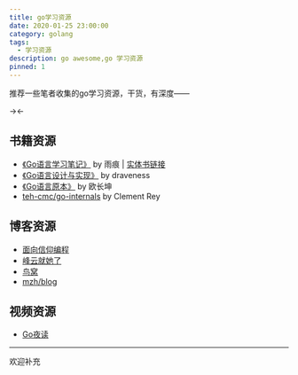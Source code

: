 ```yaml
---
title: go学习资源
date: 2020-01-25 23:00:00
category: golang
tags:
  - 学习资源
description: go awesome,go 学习资源
pinned: 1
---
```

推荐一些笔者收集的go学习资源，干货，有深度——
<!-- more -->

-><lazy-image src="/images/goawesome.png" /><-

## 书籍资源
* [《Go语言学习笔记》](https://github.com/qyuhen/book) by 雨痕 | [实体书链接](https://item.jd.com/11944267.html)
* [《Go语言设计与实现》](https://draveness.me/golang/) by draveness
* [《Go语言原本》](https://changkun.de/golang) by 欧长坤
* [teh-cmc/go-internals](https://github.com/teh-cmc/go-internals) by Clement Rey

## 博客资源
* [面向信仰编程](https://draveness.me/)
* [峰云就她了](http://xiaorui.cc/)
* [鸟窝](https://colobu.com/)
* [mzh/blog](https://mzh.io/)

## 视频资源
* [Go夜读](https://space.bilibili.com/326749661/)


---
欢迎补充